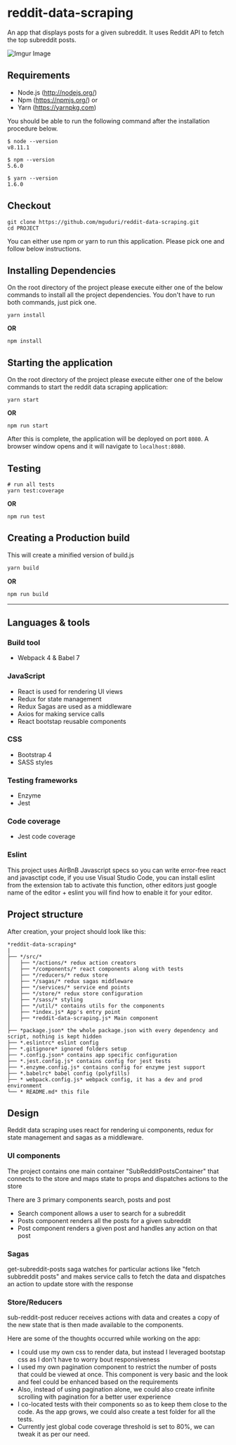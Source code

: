 # reddit-data-scraping
An app that displays posts for a given subreddit. It uses Reddit API to fetch the top subreddit posts.

![Imgur Image](https://media.giphy.com/media/fdG0bXqpZjXEXSOgRR/giphy.gif)


## Requirements
- Node.js (http://nodejs.org/)
- Npm (https://npmjs.org/) or
- Yarn (https://yarnpkg.com)

You should be able to run the following command after the installation procedure below.

```
$ node --version
v8.11.1

$ npm --version
5.6.0

$ yarn --version
1.6.0
```
## Checkout

```
git clone https://github.com/mguduri/reddit-data-scraping.git
cd PROJECT
```

You can either use npm or yarn to run this application. Please pick one and follow below instructions.


## Installing Dependencies
On the root directory of the project please execute either one of the below commands to install all the project dependencies. You don't have to run both commands, just pick one.

```
yarn install
```
**OR**

```
npm install
```
## Starting the application
On the root directory of the project please execute either one of the below commands to start the reddit data scraping application:

```
yarn start
```

**OR**
```
npm run start
```

After this is complete, the application will be deployed on port `8080`. A browser window opens and it will navigate to `localhost:8080`.

## Testing

```
# run all tests
yarn test:coverage
```
**OR**

```
npm run test
```
## Creating a Production build
This will create a minified version of build.js

```sh
yarn build
```
**OR**


```sh
npm run build
```

---

## Languages & tools
### Build tool
- Webpack 4 & Babel 7

### JavaScript
- React is used for rendering UI views
- Redux for state management
- Redux Sagas are used as a middleware
- Axios for making service calls
- React bootstap reusable components

### CSS
- Bootstrap 4
- SASS styles

### Testing frameworks
- Enzyme
- Jest

### Code coverage
- Jest code coverage

### Eslint
This project uses AirBnB Javascript specs so you can write error-free react and javasctipt code, if you use Visual Studio Code, you can install eslint from the extension tab to activate this function, other editors just google name of the editor + eslint you will find how to enable it for your editor.

## Project structure

After creation, your project should look like this:

```
*reddit-data-scraping*
|
├── */src/*
│   ├── */actions/* redux action creators
│   ├── */components/* react components along with tests
│   ├── */reducers/* redux store
│   ├── */sagas/* redux sagas middleware
│   ├── */services/* service end points
│   ├── */store/* redux store configuration
│   ├── */sass/* styling
│   ├── */util/* contains utils for the components
│   ├── *index.js* App's entry point
│   ├── *reddit-data-scraping.js* Main component
│       
├── *package.json* the whole package.json with every dependency and script, nothing is kept hidden
├── *.eslintrc* eslint config
├── *.gitignore* ignored folders setup
├── *.config.json* contains app specific configuration
├── *.jest.config.js* contains config for jest tests
├── *.enzyme.config.js* contains config for enzyme jest support
├── *.babelrc* babel config (polyfills)
├── * webpack.config.js* webpack config, it has a dev and prod environment
└── * README.md* this file
```

## Design
Reddit data scraping uses react for rendering ui components, redux for state management and sagas as a middleware.

### UI components
The project contains one main container "SubRedditPostsContainer" that connects to the store and maps state to props and dispatches actions to the store

There are 3 primary components search, posts and post
- Search component allows a user to search for a subreddit
- Posts component renders all the posts for a given subreddit
- Post component renders a given post and handles any action on that post

### Sagas
get-subreddit-posts saga watches for particular actions like "fetch subbreddit posts" and makes service calls to fetch the data and dispatches an action to update store with the response

### Store/Reducers
sub-reddit-post reducer receives actions with data and creates a copy of the new state that is then made available to the components.

Here are some of the thoughts occurred while working on the app:
- I could use my own css to render data, but instead I leveraged bootstap css as I don't have to worry bout responsiveness
- I used my own pagination component to restrict the number of posts that could be viewed at once. This component is very basic and the look and feel could be enhanced based on the requirements
- Also, instead of using pagination alone, we could also create infinite scrolling with pagination for a better user experience
- I co-located tests with their components so as to keep them close to the code. As the app grows, we could also create a test folder for all the tests.
- Currently jest global code coverage threshold is set to 80%, we can tweak it as per our need.
